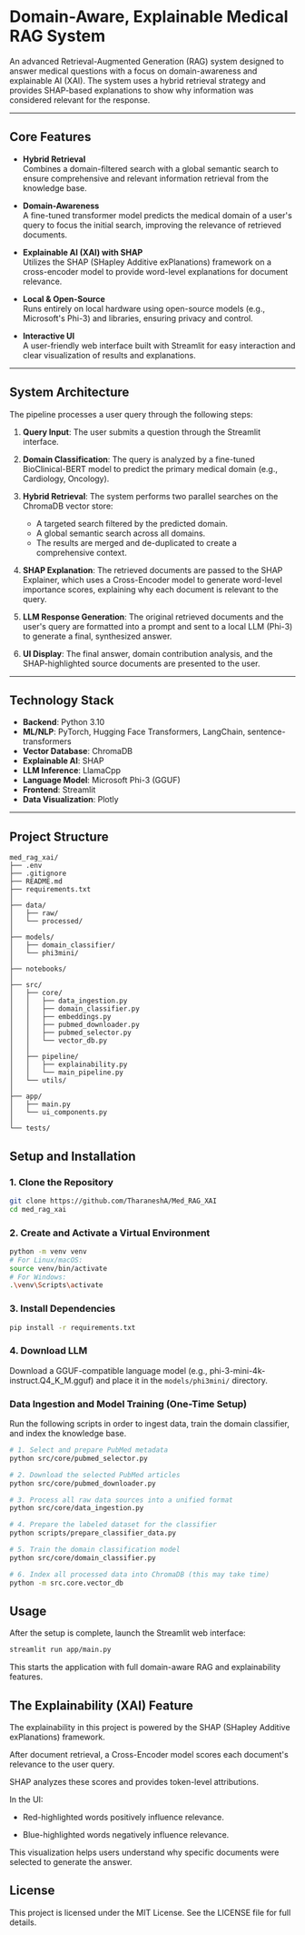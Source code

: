 # Domain-Aware, Explainable Medical RAG System

An advanced Retrieval-Augmented Generation (RAG) system designed to answer medical questions with a focus on domain-awareness and explainable AI (XAI). The system uses a hybrid retrieval strategy and provides SHAP-based explanations to show why information was considered relevant for the response.

---

## Core Features

- **Hybrid Retrieval**  
  Combines a domain-filtered search with a global semantic search to ensure comprehensive and relevant information retrieval from the knowledge base.

- **Domain-Awareness**  
  A fine-tuned transformer model predicts the medical domain of a user's query to focus the initial search, improving the relevance of retrieved documents.

- **Explainable AI (XAI) with SHAP**  
  Utilizes the SHAP (SHapley Additive exPlanations) framework on a cross-encoder model to provide word-level explanations for document relevance.

- **Local & Open-Source**  
  Runs entirely on local hardware using open-source models (e.g., Microsoft's Phi-3) and libraries, ensuring privacy and control.

- **Interactive UI**  
  A user-friendly web interface built with Streamlit for easy interaction and clear visualization of results and explanations.

---

## System Architecture

The pipeline processes a user query through the following steps:

1. **Query Input**: The user submits a question through the Streamlit interface.

2. **Domain Classification**: The query is analyzed by a fine-tuned BioClinical-BERT model to predict the primary medical domain (e.g., Cardiology, Oncology).

3. **Hybrid Retrieval**: The system performs two parallel searches on the ChromaDB vector store:
   - A targeted search filtered by the predicted domain.
   - A global semantic search across all domains.
   - The results are merged and de-duplicated to create a comprehensive context.

4. **SHAP Explanation**: The retrieved documents are passed to the SHAP Explainer, which uses a Cross-Encoder model to generate word-level importance scores, explaining why each document is relevant to the query.

5. **LLM Response Generation**: The original retrieved documents and the user's query are formatted into a prompt and sent to a local LLM (Phi-3) to generate a final, synthesized answer.

6. **UI Display**: The final answer, domain contribution analysis, and the SHAP-highlighted source documents are presented to the user.

---

## Technology Stack

- **Backend**: Python 3.10
- **ML/NLP**: PyTorch, Hugging Face Transformers, LangChain, sentence-transformers
- **Vector Database**: ChromaDB
- **Explainable AI**: SHAP
- **LLM Inference**: LlamaCpp
- **Language Model**: Microsoft Phi-3 (GGUF)
- **Frontend**: Streamlit
- **Data Visualization**: Plotly

---

## Project Structure

```
med_rag_xai/
├── .env
├── .gitignore
├── README.md
├── requirements.txt
│
├── data/
│   ├── raw/
│   └── processed/
│
├── models/
│   ├── domain_classifier/
│   └── phi3mini/
│
├── notebooks/
│
├── src/
│   ├── core/
│   │   ├── data_ingestion.py
│   │   ├── domain_classifier.py
│   │   ├── embeddings.py
│   │   ├── pubmed_downloader.py
│   │   ├── pubmed_selector.py
│   │   └── vector_db.py
│   │
│   ├── pipeline/
│   │   ├── explainability.py
│   │   └── main_pipeline.py
│   └── utils/
│
├── app/
│   ├── main.py
│   └── ui_components.py
│
└── tests/
```

## Setup and Installation

### 1. Clone the Repository

```bash
git clone https://github.com/TharaneshA/Med_RAG_XAI
cd med_rag_xai
```

### 2. Create and Activate a Virtual Environment

```bash
python -m venv venv
# For Linux/macOS:
source venv/bin/activate
# For Windows:
.\venv\Scripts\activate
```

### 3. Install Dependencies

```bash
pip install -r requirements.txt
```

### 4. Download LLM

Download a GGUF-compatible language model (e.g., phi-3-mini-4k-instruct.Q4_K_M.gguf) and place it in the `models/phi3mini/` directory.

### Data Ingestion and Model Training (One-Time Setup)

Run the following scripts in order to ingest data, train the domain classifier, and index the knowledge base.

```bash
# 1. Select and prepare PubMed metadata
python src/core/pubmed_selector.py

# 2. Download the selected PubMed articles
python src/core/pubmed_downloader.py

# 3. Process all raw data sources into a unified format
python src/core/data_ingestion.py

# 4. Prepare the labeled dataset for the classifier
python scripts/prepare_classifier_data.py

# 5. Train the domain classification model
python src/core/domain_classifier.py

# 6. Index all processed data into ChromaDB (this may take time)
python -m src.core.vector_db
```

## Usage

After the setup is complete, launch the Streamlit web interface:

```bash
streamlit run app/main.py
```

This starts the application with full domain-aware RAG and explainability features.

## The Explainability (XAI) Feature

The explainability in this project is powered by the SHAP (SHapley Additive exPlanations) framework.

After document retrieval, a Cross-Encoder model scores each document's relevance to the user query.

SHAP analyzes these scores and provides token-level attributions.

In the UI:

- Red-highlighted words positively influence relevance.

- Blue-highlighted words negatively influence relevance.

This visualization helps users understand why specific documents were selected to generate the answer.

## License

This project is licensed under the MIT License.
See the LICENSE file for full details.